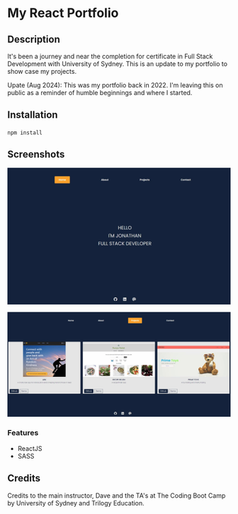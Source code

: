 # My React Portfolio

## Description

It's been a journey and near the completion for certificate in Full Stack Development with University of Sydney. This is an update to my portfolio to show case my projects.

Upate (Aug 2024): This was my portfolio back in 2022. I'm leaving this on public as a reminder of humble beginnings and where I started.

## Installation

`npm install`

## Screenshots

![home page](./01-home.JPG)

![project page](./01-projects-page.JPG)

### Features

- ReactJS
- SASS

## Credits

Credits to the main instructor, Dave and the TA's at The Coding Boot Camp by University of Sydney and Trilogy Education.
